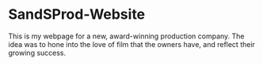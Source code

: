 # SandSProd-Website

This is my webpage for a new, award-winning production company. The idea was to hone into the love of film that the owners have, and reflect their growing success.

